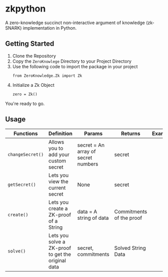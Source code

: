 # zkpython
A zero-knowledge succinct non-interactive argument of knowledge (zk-SNARK) implementation in Python.

## Getting Started

1. Clone the Repository
2. Copy the `ZeroKnowlege` Directory to your Project Directory
3. Use the following code to import the package in your project
    ```
    from ZeroKnowledge.Zk import Zk
    ```
4. Initialize a Zk Object
    ```
    zero = Zk()
    ```
You're ready to go.

## Usage

Functions | Definition | Params | Returns | Examples |
--- | --- | --- | --- | ---
`changeSecret()` | Allows you to add your custom secret| secret = An array of secret numbers | secret
`getSecret()` | Lets you view the current secret | None | secret
`create()` | Lets you create a ZK-proof of a String | data = A string of data | Commitments of the proof
`solve()` | Lets you solve a ZK-proof to get the original data | secret, commitments | Solved String Data
